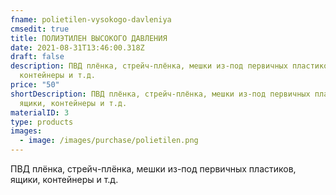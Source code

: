```yaml
---
fname: polietilen-vysokogo-davleniya
cmsedit: true
title: ПОЛИЭТИЛЕН ВЫСОКОГО ДАВЛЕНИЯ
date: 2021-08-31T13:46:00.318Z
draft: false
description: ПВД плёнка, стрейч-плёнка, мешки из-под первичных пластиков, ящики,
  контейнеры и т.д.
price: "50"
shortDescription: ПВД плёнка, стрейч-плёнка, мешки из-под первичных пластиков,
  ящики, контейнеры и т.д.
materialID: 3
type: products
images:
  - image: /images/purchase/polietilen.png
---
```

ПВД плёнка, стрейч-плёнка, мешки из-под первичных пластиков, ящики, контейнеры и т.д.
